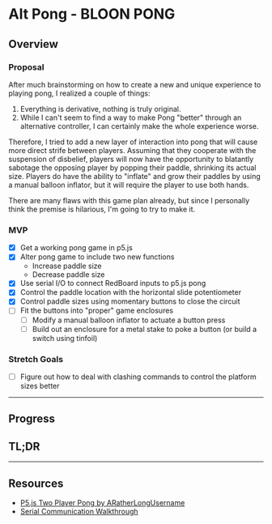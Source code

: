 # Alt Pong - BLOON PONG

## Overview

### Proposal

After much brainstorming on how to create a new and unique experience to playing pong, I realized a couple of things:

1. Everything is derivative, nothing is truly original.
2. While I can't seem to find a way to make Pong "better" through an alternative controller, I can certainly make the whole experience worse.

Therefore, I tried to add a new layer of interaction into pong that will cause more direct strife between players. Assuming that they cooperate with the suspension of disbelief, players will now have the opportunity to blatantly sabotage the opposing player by popping their paddle, shrinking its actual size. Players do have the ability to "inflate" and grow their paddles by using a manual balloon inflator, but it will require the player to use both hands.

There are many flaws with this game plan already, but since I personally think the premise is hilarious, I'm going to try to make it.

### MVP

- [x] Get a working pong game in p5.js
- [x] Alter pong game to include two new functions
  - Increase paddle size
  - Decrease paddle size
- [x] Use serial I/O to connect RedBoard inputs to p5.js pong
- [x] Control the paddle location with the horizontal slide potentiometer
- [x] Control paddle sizes using momentary buttons to close the circuit
- [ ] Fit the buttons into "proper" game enclosures
  - [ ] Modify a manual balloon inflator to actuate a button press
  - [ ] Build out an enclosure for a metal stake to poke a button (or build a switch using tinfoil)

### Stretch Goals

- [ ] Figure out how to deal with clashing commands to control the platform sizes better

---

## Progress

## TL;DR

---

## Resources

- [P5.js Two Player Pong by ARatherLongUsername](https://editor.p5js.org/ARatherLongUsername/sketches/ryo2_4GS7)
- [Serial Communication Walkthrough](https://itp.nyu.edu/physcomp/labs/labs-serial-communication/lab-serial-input-to-the-p5-js-ide/)
